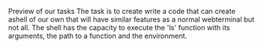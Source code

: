 Preview of our tasks
	The task is to create write a code that can create ashell of our own that 
will have similar features as a normal webterminal but not all. The shell has the capacity to execute the 'ls' function with its arguments, the path to a function and the environment.
